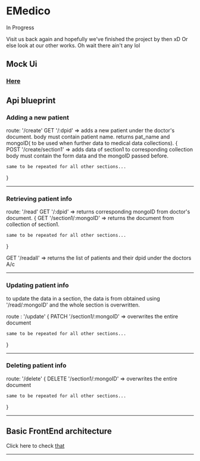 # EMedico

In Progress

Visit us back again and hopefully we've finished the project by then xD
Or else look at our other works. Oh wait there ain't any lol

## Mock Ui
### [Here](http://sample-emedico.web.app/)

## Api blueprint

### Adding a new patient

route: '/create'
GET '/:dpid' => adds a new patient under the doctor's document.
body must contain patient name.
returns pat_name and mongoID( to be used when further data to medical data collections).
{  
 POST '/create/section1' => adds data of section1 to corresponding collection
body must contain the form data and the mongoID passed before.

    same to be repeated for all other sections...

}

---

### Retrieving patient info

route: '/read'
GET '/:dpid' => returns corresponding mongoID from doctor's document.
{
GET '/section1/:mongoID' => returns the document from collection of section1.

    same to be repeated for all other sections...

}

GET '/readall' => returns the list of patients and their dpid under the doctors A/c

---

### Updating patient info

to update the data in a section, the data is from obtained using '/read/:mongoID'
and the whole section is overwritten.

route : '/update'
{
PATCH '/section1/:mongoID' => overwrites the entire document

    same to be repeated for all other sections...

}

---

### Deleting patient info

route: '/delete'
{
DELETE '/section1/:mongoID' => overwrites the entire document

    same to be repeated for all other sections...

}

---

## Basic FrontEnd architecture

Click here to check [that](https://github.com/Chennai-Sharks/EMedico/blob/main/docs/basic_frontend_arch.svg)

---
